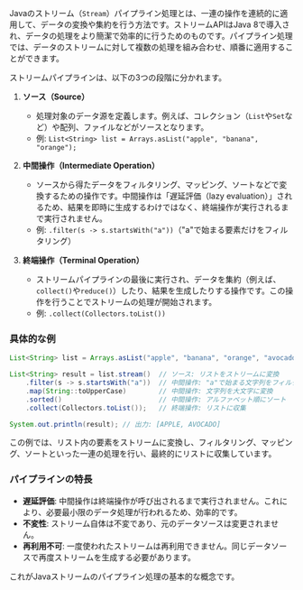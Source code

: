 Javaのストリーム（`Stream`）パイプライン処理とは、一連の操作を連続的に適用して、データの変換や集約を行う方法です。ストリームAPIはJava 8で導入され、データの処理をより簡潔で効率的に行うためのものです。パイプライン処理では、データのストリームに対して複数の処理を組み合わせ、順番に適用することができます。

ストリームパイプラインは、以下の3つの段階に分かれます。

1. **ソース（Source）**
   - 処理対象のデータ源を定義します。例えば、コレクション（`List`や`Set`など）や配列、ファイルなどがソースとなります。
   - 例: `List<String> list = Arrays.asList("apple", "banana", "orange");`

2. **中間操作（Intermediate Operation）**
   - ソースから得たデータをフィルタリング、マッピング、ソートなどで変換するための操作です。中間操作は「遅延評価（lazy evaluation）」されるため、結果を即時に生成するわけではなく、終端操作が実行されるまで実行されません。
   - 例: `.filter(s -> s.startsWith("a"))`（"a"で始まる要素だけをフィルタリング）

3. **終端操作（Terminal Operation）**
   - ストリームパイプラインの最後に実行され、データを集約（例えば、`collect()`や`reduce()`）したり、結果を生成したりする操作です。この操作を行うことでストリームの処理が開始されます。
   - 例: `.collect(Collectors.toList())`

### 具体的な例

```java
List<String> list = Arrays.asList("apple", "banana", "orange", "avocado");

List<String> result = list.stream()  // ソース: リストをストリームに変換
    .filter(s -> s.startsWith("a"))  // 中間操作: "a"で始まる文字列をフィルタ
    .map(String::toUpperCase)        // 中間操作: 文字列を大文字に変換
    .sorted()                        // 中間操作: アルファベット順にソート
    .collect(Collectors.toList());   // 終端操作: リストに収集

System.out.println(result); // 出力: [APPLE, AVOCADO]
```

この例では、リスト内の要素をストリームに変換し、フィルタリング、マッピング、ソートといった一連の処理を行い、最終的にリストに収集しています。

### パイプラインの特長
- **遅延評価**: 中間操作は終端操作が呼び出されるまで実行されません。これにより、必要最小限のデータ処理が行われるため、効率的です。
- **不変性**: ストリーム自体は不変であり、元のデータソースは変更されません。
- **再利用不可**: 一度使われたストリームは再利用できません。同じデータソースで再度ストリームを生成する必要があります。

これがJavaストリームのパイプライン処理の基本的な概念です。
